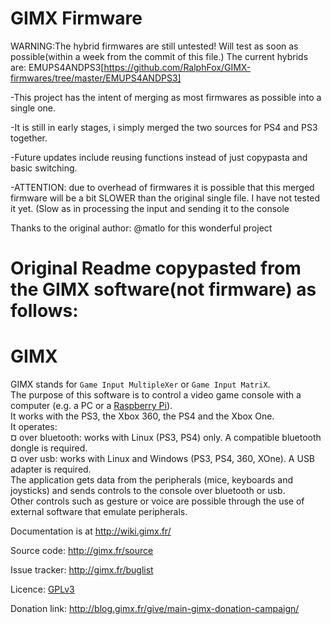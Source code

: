 GIMX Firmware 
====
WARNING:The hybrid firmwares are still untested! Will test as soon as possible(within a week from the commit of this file.)
The current hybrids are:
EMUPS4ANDPS3[https://github.com/RalphFox/GIMX-firmwares/tree/master/EMUPS4ANDPS3]

-This project has the intent of merging as most firmwares as possible into a single one. 

-It is still in early stages, i simply merged the two sources for PS4 and PS3 together.

-Future updates include reusing functions instead of just copypasta and basic switching.

-ATTENTION: due to overhead of firmwares it is possible that this merged firmware will be a bit SLOWER than the original single file.
 I have not tested it yet. (Slow as in processing the input and sending it to the console

Thanks to the original author: @matlo for this wonderful project

Original Readme copypasted from the GIMX software(not firmware) as follows:
====
GIMX
====

GIMX stands for `Game Input MultipleXer` or `Game Input MatriX`.  
The purpose of this software is to control a video game console with a computer (e.g. a PC or a [Raspberry Pi](http://www.raspberrypi.org/)).  
It works with the PS3, the Xbox 360, the PS4 and the Xbox One.  
It operates:  
¤ over bluetooth: works with Linux (PS3, PS4) only. A compatible bluetooth dongle is required.  
¤ over usb: works with Linux and Windows (PS3, PS4, 360, XOne). A USB adapter is required.  
The application gets data from the peripherals (mice, keyboards and joysticks) and sends controls to the console over bluetooth or usb.  
Other controls such as gesture or voice are possible through the use of external software that emulate peripherals.  

Documentation is at http://wiki.gimx.fr/  

Source code: http://gimx.fr/source  

Issue tracker: http://gimx.fr/buglist  

Licence: [GPLv3](https://www.gnu.org/copyleft/gpl.html)  

Donation link: http://blog.gimx.fr/give/main-gimx-donation-campaign/
